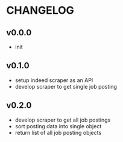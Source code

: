 CHANGELOG
=========

## v0.0.0
- init

## v0.1.0
- setup indeed scraper as an API
- develop scraper to get single job posting

## v0.2.0
- develop scraper to get all job postings
- sort posting data into single object
- return list of all job posting objects

